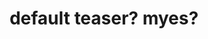 ---
title: "default teaser? myes?"
excerpt_separator: "<!--more-->"
categories:
  - blog
  - journal
tags: 
  - personal
  - standard
  - random
  - test
excerpt: "where's wobert?"
header:
  overlay_image:  /assets/images/hornytoad_teaser.jpg
  


---